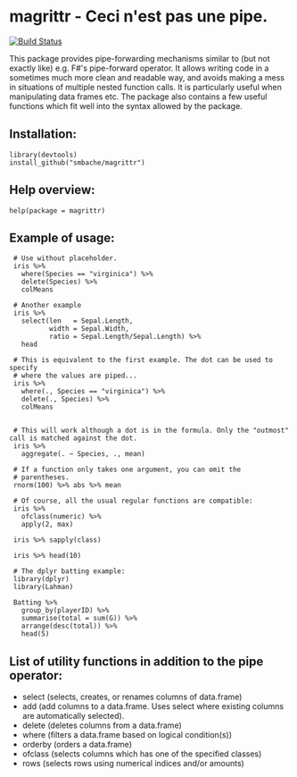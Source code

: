 magrittr -  Ceci n'est pas une pipe.
====================================

[![Build Status](https://travis-ci.org/smbache/magrittr.png?branch=master)](https://travis-ci.org/smbache/magrittr)

This package provides pipe-forwarding mechanisms similar to (but not exactly 
like) e.g. F#'s pipe-forward operator. It allows writing code in a sometimes
much more clean and readable way, and avoids making a mess in situations of 
multiple nested function calls. It is particularly useful when manipulating
data frames etc. The package also contains a few useful functions which 
fit well into the syntax allowed by the package.

Installation:
-------------

    library(devtools)
    install_github("smbache/magrittr")

Help overview:
--------------

    help(package = magrittr)

Example of usage:
------

     # Use without placeholder.
     iris %>%
       where(Species == "virginica") %>%
       delete(Species) %>%
       colMeans
      
     # Another example  
     iris %>%
       select(len   = Sepal.Length, 
              width = Sepal.Width, 
              ratio = Sepal.Length/Sepal.Length) %>%
       head
       
     # This is equivalent to the first example. The dot can be used to specify
     # where the values are piped...
     iris %>%
       where(., Species == "virginica") %>%
       delete(., Species) %>%
       colMeans
       
        
     # This will work although a dot is in the formula. Only the "outmost" call is matched against the dot.
     iris %>%
       aggregate(. ~ Species, ., mean)
       
     # If a function only takes one argument, you can omit the 
     # parentheses.
     rnorm(100) %>% abs %>% mean
       
     # Of course, all the usual regular functions are compatible:
     iris %>%
       ofclass(numeric) %>%
       apply(2, max)
       
     iris %>% sapply(class)
     
     iris %>% head(10)
     
     # The dplyr batting example:
     library(dplyr)
     library(Lahman)
     
     Batting %>%
       group_by(playerID) %>%
       summarise(total = sum(G)) %>%
       arrange(desc(total)) %>%
       head(5)


List of utility functions in addition to the pipe operator:
--------------------------------------------------------------
  
  * select   (selects, creates, or renames columns of data.frame)
  * add      (add columns to a data.frame. Uses select where existing columns are automatically selected).
  * delete   (deletes columns from a data.frame)
  * where    (filters a data.frame based on logical condition(s))
  * orderby  (orders a data.frame)
  * ofclass  (selects columns which has one of the specified classes)
  * rows     (selects rows using numerical indices and/or amounts)  
